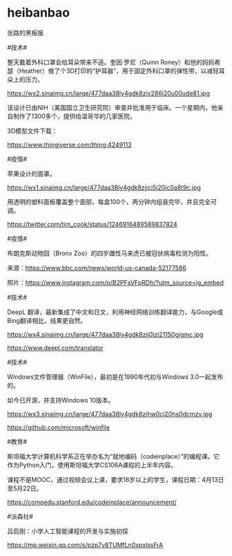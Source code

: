 # heibanbao
张路的黑板报


#技术# 

 

整天戴着外科口罩会给耳朵带来不适。奎因·罗尼（Quinn Roney）和他的妈妈希瑟（Heather）做了个3D打印的“护耳器”，用于固定外科口罩的弹性带，以减轻耳朵上的压力。

https://wx2.sinaimg.cn/large/477daa38ly4gdk8zjy286j20u00ude81.jpg


该设计已由NIH（美国国立卫生研究院）审查并批准用于临床。一个星期内，他亲自制作了1300多个，提供给温哥华的几家医院。

 

3D模型文件下载：

https://www.thingiverse.com/thing:4249113

 

 

#疫情# 

 

苹果设计的面罩。

 
https://wx1.sinaimg.cn/large/477daa38ly4gdk8zjjci5j20ic0a8t9c.jpg


用透明的塑料面板覆盖整个面部，每盒100个，两分钟内组装完毕，并且完全可调。

 

https://twitter.com/tim_cook/status/1246916489589837824

 

 

#疫情# 

布朗克斯动物园（Bronx Zoo）的四岁雌性马来虎已被冠状病毒检测为阳性。

 

来源：https://www.bbc.com/news/world-us-canada-52177586

照片：https://www.instagram.com/p/B2PFsVFpRDh/?utm_source=ig_embed

 

 

#技术# 

 

DeepL 翻译，最新集成了中文和日文，利用神经网络训练翻译能力，与Google或Bing翻译相比，结果更自然。

https://wx4.sinaimg.cn/large/477daa38ly4gdk8zji0izj21150gjgmc.jpg

https://www.deepl.com/translator

 

 

#技术# 

 

Windows文件管理器（WinFile），最初是在1990年代初与Windows 3.0一起发布的。

如今已开源，并支持Windows 10版本。


https://wx3.sinaimg.cn/large/477daa38ly4gdk8zjhw0cj20hs0dcmzv.jpg
 

https://github.com/microsoft/winfile

 

 

#教育# 

 

斯坦福大学计算机科学系正在举办名为“就地编码（codeinplace）”的编程课。它作为Python入门，使用斯坦福大学CS106A课程的上半年内容。

 

课程不是MOOC，通过视频会议上课，要求18岁以上的学生，课程日期：4月13日至5月22日。

 

https://compedu.stanford.edu/codeinplace/announcement/

 

 

#派森社#

 

吕启刚：小学人工智能课程的开发与实施初探

https://mp.weixin.qq.com/s/pzp7v8TUMfLn0xpxlssFrA

 

